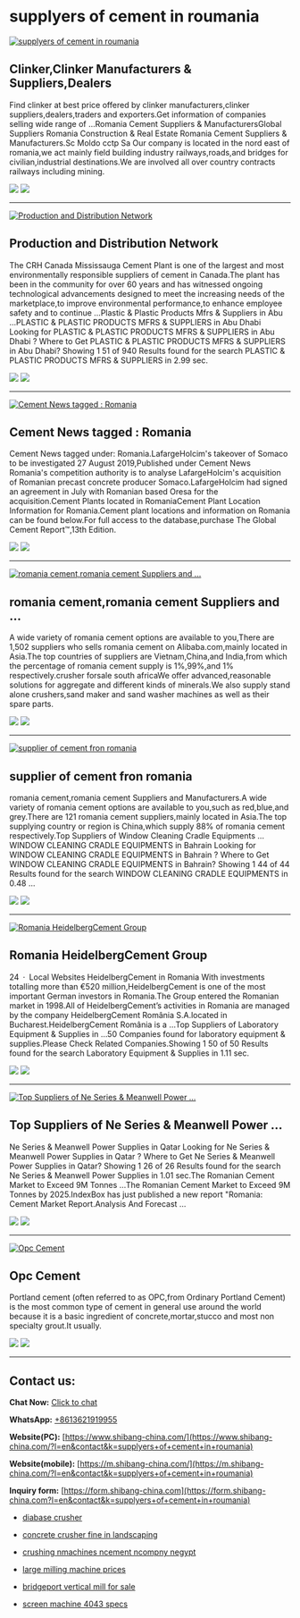 # supplyers of cement in roumania

<a href="https://swt.shibang-china.com/?l=en&img&k=supplyers+of+cement+in+roumania" target="_blank">![supplyers of cement in roumania](http://static.shibang-china.com/all-800x300/1383.jpg)</a>

## Clinker,Clinker Manufacturers &amp; Suppliers,Dealers
Find clinker at best price offered by clinker manufacturers,clinker suppliers,dealers,traders and exporters.Get information of companies selling wide range of …Romania Cement Suppliers &amp; ManufacturersGlobal Suppliers Romania Construction &amp; Real Estate Romania Cement Suppliers &amp; Manufacturers.Sc Moldo cctp Sa Our company is located in the nord east of romania,we act mainly field building industry railways,roads,and bridges for civilian,industrial destinations.We are involved all over country contracts railways including mining.


<a href="https://whatsapp.shibangsoft.com/WhatsApp.php" target="_blank" title="WhatsApp">![](http://static.shibang-china.com/icon/whatsapp.png)</a> <a href="https://swt.shibang-china.com/?l=en&icon&k=supplyers+of+cement+in+roumania" target="_blank">![](http://static.shibang-china.com/icon/chat-en.png)</a>

---

<a href="https://swt.shibang-china.com/?l=en&img&k=supplyers+of+cement+in+roumania" target="_blank">![Production and Distribution Network](http://static.shibang-china.com/all-800x300/253.jpg)</a>

## Production and Distribution Network
The CRH Canada Mississauga Cement Plant is one of the largest and most environmentally responsible suppliers of cement in Canada.The plant has been in the community for over 60 years and has witnessed ongoing technological advancements designed to meet the increasing needs of the marketplace,to improve environmental performance,to enhance employee safety and to continue …Plastic &amp; Plastic Products Mfrs &amp; Suppliers in Abu …PLASTIC &amp; PLASTIC PRODUCTS MFRS &amp; SUPPLIERS in Abu Dhabi Looking for PLASTIC &amp; PLASTIC PRODUCTS MFRS &amp; SUPPLIERS in Abu Dhabi ? Where to Get PLASTIC &amp; PLASTIC PRODUCTS MFRS &amp; SUPPLIERS in Abu Dhabi? Showing 1 51 of 940 Results found for the search PLASTIC &amp; PLASTIC PRODUCTS MFRS &amp; SUPPLIERS in 2.99 sec.


<a href="https://whatsapp.shibangsoft.com/WhatsApp.php" target="_blank" title="WhatsApp">![](http://static.shibang-china.com/icon/whatsapp.png)</a> <a href="https://swt.shibang-china.com/?l=en&icon&k=supplyers+of+cement+in+roumania" target="_blank">![](http://static.shibang-china.com/icon/chat-en.png)</a>

---

<a href="https://swt.shibang-china.com/?l=en&img&k=supplyers+of+cement+in+roumania" target="_blank">![Cement News tagged : Romania](http://static.shibang-china.com/all-800x300/1181.jpg)</a>

## Cement News tagged : Romania
Cement News tagged under: Romania.LafargeHolcim's takeover of Somaco to be investigated 27 August 2019,Published under Cement News Romania's competition authority is to analyse LafargeHolcim's acquisition of Romanian precast concrete producer Somaco.LafargeHolcim had signed an agreement in July with Romanian based Oresa for the acquisition.Cement Plants located in RomaniaCement Plant Location Information for Romania.Cement plant locations and information on Romania can be found below.For full access to the database,purchase The Global Cement Report™,13th Edition.


<a href="https://whatsapp.shibangsoft.com/WhatsApp.php" target="_blank" title="WhatsApp">![](http://static.shibang-china.com/icon/whatsapp.png)</a> <a href="https://swt.shibang-china.com/?l=en&icon&k=supplyers+of+cement+in+roumania" target="_blank">![](http://static.shibang-china.com/icon/chat-en.png)</a>

---

<a href="https://swt.shibang-china.com/?l=en&img&k=supplyers+of+cement+in+roumania" target="_blank">![romania cement,romania cement Suppliers and …](http://static.shibang-china.com/all-800x300/1086.jpg)</a>

## romania cement,romania cement Suppliers and …
A wide variety of romania cement options are available to you,There are 1,502 suppliers who sells romania cement on Alibaba.com,mainly located in Asia.The top countries of suppliers are Vietnam,China,and India,from which the percentage of romania cement supply is 1%,99%,and 1% respectively.crusher forsale south africaWe offer advanced,reasonable solutions for aggregate and different kinds of minerals.We also supply stand alone crushers,sand maker and sand washer machines as well as their spare parts.


<a href="https://whatsapp.shibangsoft.com/WhatsApp.php" target="_blank" title="WhatsApp">![](http://static.shibang-china.com/icon/whatsapp.png)</a> <a href="https://swt.shibang-china.com/?l=en&icon&k=supplyers+of+cement+in+roumania" target="_blank">![](http://static.shibang-china.com/icon/chat-en.png)</a>

---

<a href="https://swt.shibang-china.com/?l=en&img&k=supplyers+of+cement+in+roumania" target="_blank">![supplier of cement fron romania](http://static.shibang-china.com/all-800x300/1334.jpg)</a>

## supplier of cement fron romania
romania cement,romania cement Suppliers and Manufacturers.A wide variety of romania cement options are available to you,such as red,blue,and grey.There are 121 romania cement suppliers,mainly located in Asia.The top supplying country or region is China,which supply 88% of romania cement respectively.Top Suppliers of Window Cleaning Cradle Equipments …WINDOW CLEANING CRADLE EQUIPMENTS in Bahrain Looking for WINDOW CLEANING CRADLE EQUIPMENTS in Bahrain ? Where to Get WINDOW CLEANING CRADLE EQUIPMENTS in Bahrain? Showing 1 44 of 44 Results found for the search WINDOW CLEANING CRADLE EQUIPMENTS in 0.48 …


<a href="https://whatsapp.shibangsoft.com/WhatsApp.php" target="_blank" title="WhatsApp">![](http://static.shibang-china.com/icon/whatsapp.png)</a> <a href="https://swt.shibang-china.com/?l=en&icon&k=supplyers+of+cement+in+roumania" target="_blank">![](http://static.shibang-china.com/icon/chat-en.png)</a>

---

<a href="https://swt.shibang-china.com/?l=en&img&k=supplyers+of+cement+in+roumania" target="_blank">![Romania HeidelbergCement Group](http://static.shibang-china.com/all-800x300/1029.jpg)</a>

## Romania HeidelbergCement Group
24&ensp;&#0183;&ensp;Local Websites HeidelbergCement in Romania With investments totalling more than €520 million,HeidelbergCement is one of the most important German investors in Romania.The Group entered the Romanian market in 1998.All of HeidelbergCement’s activities in Romania are managed by the company HeidelbergCement Rom&#226;nia S.A.located in Bucharest.HeidelbergCement Rom&#226;nia is a …Top Suppliers of Laboratory Equipment &amp; Supplies in …50 Companies found for laboratory equipment &amp; supplies.Please Check Related Companies.Showing 1 50 of 50 Results found for the search Laboratory Equipment &amp; Supplies in 1.11 sec.


<a href="https://whatsapp.shibangsoft.com/WhatsApp.php" target="_blank" title="WhatsApp">![](http://static.shibang-china.com/icon/whatsapp.png)</a> <a href="https://swt.shibang-china.com/?l=en&icon&k=supplyers+of+cement+in+roumania" target="_blank">![](http://static.shibang-china.com/icon/chat-en.png)</a>

---

<a href="https://swt.shibang-china.com/?l=en&img&k=supplyers+of+cement+in+roumania" target="_blank">![Top Suppliers of Ne Series &amp; Meanwell Power …](http://static.shibang-china.com/all-800x300/1290.jpg)</a>

## Top Suppliers of Ne Series &amp; Meanwell Power …
Ne Series &amp; Meanwell Power Supplies in Qatar Looking for Ne Series &amp; Meanwell Power Supplies in Qatar ? Where to Get Ne Series &amp; Meanwell Power Supplies in Qatar? Showing 1 26 of 26 Results found for the search Ne Series &amp; Meanwell Power Supplies in 1.01 sec.The Romanian Cement Market to Exceed 9M Tonnes …The Romanian Cement Market to Exceed 9M Tonnes by 2025.IndexBox has just published a new report &quot;Romania: Cement Market Report.Analysis And Forecast …


<a href="https://whatsapp.shibangsoft.com/WhatsApp.php" target="_blank" title="WhatsApp">![](http://static.shibang-china.com/icon/whatsapp.png)</a> <a href="https://swt.shibang-china.com/?l=en&icon&k=supplyers+of+cement+in+roumania" target="_blank">![](http://static.shibang-china.com/icon/chat-en.png)</a>

---

<a href="https://swt.shibang-china.com/?l=en&img&k=supplyers+of+cement+in+roumania" target="_blank">![Opc Cement](http://static.shibang-china.com/all-800x300/88.jpg)</a>

## Opc Cement
Portland cement (often referred to as OPC,from Ordinary Portland Cement) is the most common type of cement in general use around the world because it is a basic ingredient of concrete,mortar,stucco and most non specialty grout.It usually.

<a href="https://whatsapp.shibangsoft.com/WhatsApp.php" target="_blank" title="WhatsApp">![](http://static.shibang-china.com/icon/whatsapp.png)</a> <a href="https://swt.shibang-china.com/?l=en&icon&k=supplyers+of+cement+in+roumania" target="_blank">![](http://static.shibang-china.com/icon/chat-en.png)</a>

---
## Contact us:

**Chat Now:** [Click to chat](https://swt.shibang-china.com?l=en&contact&k=supplyers+of+cement+in+roumania)

**WhatsApp:**  [+8613621919955](https://whatsapp.shibangsoft.com/WhatsApp.php)

**Website(PC):** [https://www.shibang-china.com/](https://www.shibang-china.com/?l=en&contact&k=supplyers+of+cement+in+roumania)

**Website(mobile):** [https://m.shibang-china.com/](https://m.shibang-china.com/?l=en&contact&k=supplyers+of+cement+in+roumania)

**Inquiry form:** [https://form.shibang-china.com](https://form.shibang-china.com?l=en&contact&k=supplyers+of+cement+in+roumania)

* [diabase crusher](../160/diabase%20crusher.md)

* [concrete crusher fine in landscaping](../159/concrete%20crusher%20fine%20in%20landscaping.md)

* [crushing nmachines ncement ncompny negypt](../153/crushing%20nmachines%20ncement%20ncompny%20negypt.md)

* [large milling machine prices](../158/large%20milling%20machine%20prices.md)

* [bridgeport vertical mill for sale](../157/bridgeport%20vertical%20mill%20for%20sale.md)

* [screen machine 4043 specs](../151/screen%20machine%204043%20specs.md)